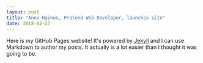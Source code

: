 ```yaml
---
layout: post
title: "Anne Haines, Pretend Web Developer, launches site"
date: 2018-02-27
---
```


Here is my GitHub Pages website! It's powered by [Jekyll](http://jekyllrb.com) and I can use Markdown to author my posts. It actually is a lot easier than I thought it was going to be.
